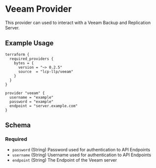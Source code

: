 # Veeam Provider

This provider can used to interact with a Veeam Backup and Replication Server.

## Example Usage

    terraform {
      required_providers {
        bytes = {
          version = "~> 0.2.5"
          source  = "lcp-llp/veeam"
        }
      }
    }

    provider "veeam" {
      username = "example"
      password = "example"
      endpoint = "server.example.com"
    }

## Schema

### Required

- `password` (String) Password used for authentication to API Endpoints
- `username` (String) Username used for authentication to API Endpoints
- `endpoint` (String) The Endpoint of the Veeam server